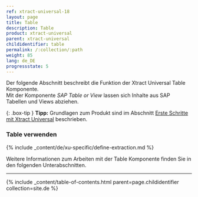 ```yaml
---
ref: xtract-universal-18
layout: page
title: Table
description: Table
product: xtract-universal
parent: xtract-universal
childidentifier: table
permalink: /:collection/:path
weight: 85
lang: de_DE
progressstate: 5
---
```

Der folgende Abschnitt beschreibt die Funktion der Xtract Universal Table Komponente.<br>
Mit der Komponente *SAP Table or View* lassen sich Inhalte aus SAP Tabellen und Views abziehen. 

{: .box-tip }
**Tipp:** Grundlagen zum Produkt sind im Abschnitt [Erste Schritte mit Xtract Universal](../erste-schritte) beschrieben.

### Table verwenden
{% include _content/de/xu-specific/define-extraction.md %}

Weitere Informationen zum Arbeiten mit der Table Komponente finden Sie in den folgenden Unterabschnitten.

---

{% include _content/table-of-contents.html parent=page.childidentifier collection=site.de %}